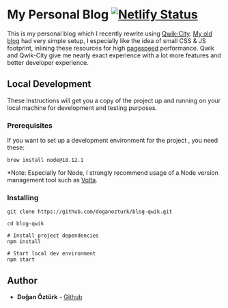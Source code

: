 # My Personal Blog [![Netlify Status](https://api.netlify.com/api/v1/badges/bdbb0d4a-06fe-4acd-8117-18e4957cc978/deploy-status)](https://app.netlify.com/sites/doganozturk/deploys)

This is my personal blog which I recently rewrite using [Qwik-City](https://qwik.builder.io/qwikcity/overview/). [My old blog](https://github.com/doganozturk/blog) had very simple setup, I especially like the idea of small CSS & JS footprint, inlining these resources for high [pagespeed](https://developers.google.com/speed/pagespeed/insights/?url=https://doganozturk.dev) performance. Qwik and Qwik-City give me nearly exact experience with a lot more features and better developer experience.

## Local Development

These instructions will get you a copy of the project up and running on your local machine for development and testing purposes.

### Prerequisites

If you want to set up a development environment for the project , you need these:

```
brew install node@18.12.1
```
*Note: Especially for Node, I strongly recommend usage of a Node version management tool such as [Volta](https://volta.sh).

### Installing

```
git clone https://github.com/doganozturk/blog-qwik.git

cd blog-qwik

# Install project dependencies
npm install

# Start local dev environment
npm start
```

## Author

* **Doğan Öztürk** - [Github](https://github.com/doganozturk)
